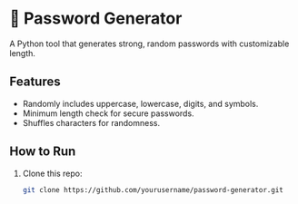 # 🔐 Password Generator

A Python tool that generates strong, random passwords with customizable length.

## Features

- Randomly includes uppercase, lowercase, digits, and symbols.
- Minimum length check for secure passwords.
- Shuffles characters for randomness.

## How to Run

1. Clone this repo:
   ```bash
   git clone https://github.com/yourusername/password-generator.git
